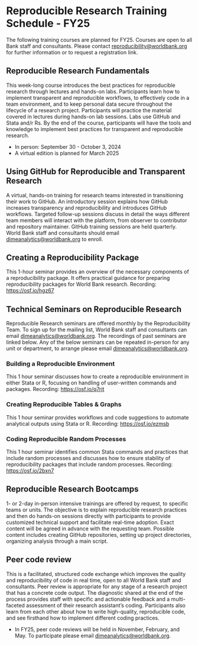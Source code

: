 # Reproducible Research Training Schedule - FY25
The following training courses are planned for FY25. Courses are open to all Bank staff and consultants.
Please contact reproducibility@worldbank.org for further information or to request a registration link.

## Reproducible Research Fundamentals
This week-long course introduces the best practices for reproducible research through lectures and hands-on labs.
Participants learn how to implement transparent and reproducible workflows,
to effectively code in a team environment, and to keep personal data secure throughout the lifecycle of a research project.
Participants will practice the material covered in lectures during hands-on lab sessions.
Labs use GitHub and Stata and/r Rs.
By the end of the course, participants will have the tools and knowledge to implement best practices for transparent and reproducible research.
- In person: September 30 - October 3, 2024
- A virtual edition is planned for March 2025
  
## Using GitHub for Reproducible and Transparent Research
A virtual, hands-on training for research teams interested in transitioning their work to GitHub.
An introductory session explains how GitHub increases transparency and reproducibility and introduces GitHub workflows.
Targeted follow-up sessions discuss in detail the ways different team members will interact with the platform,
from observer to contributor and repository maintainer.
GitHub training sessions are held quarterly. World Bank staff and consultants should email dimeanalytics@worldbank.org to enroll. 


## Creating a Reproducibility Package
This 1-hour  seminar provides an overview of the necessary components of a reproducibility package.
It offers practical guidance for preparing reproducibility packages for World Bank research.
Recording: https://osf.io/hgz67

## Technical Seminars on Reproducible Research
Reproducible Research seminars are offered monthly by the Reproducibility Team. To sign up for the mailing list, World Bank staff and consultants can email dimeanalytics@worldbank.org. 
The recordings of past seminars are linked below. Any of the below seminars can be repeated in-person for any unit or department, to arrange please email dimeanalytics@worldbank.org. 

### Building a Reproducible Environment
This 1 hour  seminar discusses how to create a reproducible environment in either Stata or R,
focusing on handling of user-written commands and packages. 
Recording: https://osf.io/q7rjt 

### Creating Reproducible Tables & Graphs
This 1 hour seminar provides workflows and code suggestions to automate analytical outputs using Stata or R. 
Recording: https://osf.io/ezmsb

### Coding Reproducible Random Processes
This 1 hour seminar identifies common Stata commands and practices that include random processes 
and discusses how to ensure stability of reproducibility packages that include random processes. 
Recording: https://osf.io/2bxn7

## Reproducible Research Bootcamps
1- or 2-day in-person intensive trainings are offered by request, to specific teams or units.
The objective is to explain reproducible research practices and then do hands-on sessions directly with participants to provide customized technical support and facilitate real-time adoption.
Exact content will be agreed in advance with the requesting team. Possible content includes creating GitHub repositories, setting up project directories, organizing analysis through a main script.

## Peer code review
This is a facilitated, structured code exchange which improves the quality and reproducibility of code in real time, open to all World Bank staff and consultants. Peer review is appropriate for any stage of a research project that has a concrete code output. The diagnostic shared at the end of the process provides staff with specific and actionable feedback and a multi-faceted assessment of their research assistant’s coding. Participants also learn from each other about how to write high-quality, reproducible code, and see firsthand how to implement different coding practices.
- In FY25, peer code reviews will be held in November, February, and May. To participate please email dimeanalytics@worldbank.org.
